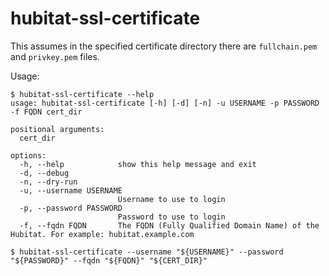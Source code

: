 # hubitat-ssl-certificate

This assumes in the specified certificate directory there are `fullchain.pem`
and `privkey.pem` files.

Usage:

```
$ hubitat-ssl-certificate --help
usage: hubitat-ssl-certificate [-h] [-d] [-n] -u USERNAME -p PASSWORD -f FQDN cert_dir

positional arguments:
  cert_dir

options:
  -h, --help            show this help message and exit
  -d, --debug
  -n, --dry-run
  -u, --username USERNAME
                        Username to use to login
  -p, --password PASSWORD
                        Password to use to login
  -f, --fqdn FQDN       The FQDN (Fully Qualified Domain Name) of the Hubitat. For example: hubitat.example.com

$ hubitat-ssl-certificate --username "${USERNAME}" --password "${PASSWORD}" --fqdn "${FQDN}" "${CERT_DIR}"
```


